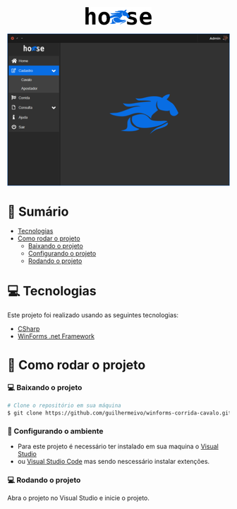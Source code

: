 <div align="center">
    <img src="https://github.com/guilhermeivo/winforms-corrida-cavalo/blob/master/.github/logo_horse.png" alt"logo-horse" title="logo-horse" width="150px" />
</div>

<br />

<div align="center">
    <img src="https://github.com/guilhermeivo/winforms-corrida-cavalo/blob/master/.github/print-app.png" alt"logo-horse" title="logo-horse"/>
</div>

# :scroll: Sumário

- [Tecnologias](#computer-tecnologias)
- [Como rodar o projeto](#construction_worker-como-rodar-o-projeto)
    - [Baixando o projeto](#computer-baixando-o-projeto)
    - [Configurando o projeto](#wrench-configurando-o-ambiente)
    - [Rodando o projeto](#computer-rodando-o-projeto)

# :computer: Tecnologias

Este projeto foi realizado usando as seguintes tecnologias:

<ul>
  <li><a href="https://docs.microsoft.com/pt-br/dotnet/csharp/">CSharp</a></li>
  <li><a href="https://docs.microsoft.com/pt-br/dotnet/desktop/winforms/?view=netframeworkdesktop-4.8">WinForms .net Framework</a></li>
</ul>

# :construction_worker: Como rodar o projeto

### :computer: Baixando o projeto

```bash
# Clone o repositório em sua máquina
$ git clone https://github.com/guilhermeivo/winforms-corrida-cavalo.git
```

### :wrench: Configurando o ambiente

<ul>
    <li>Para este projeto é necessário ter instalado em sua maquina o <a href="https://visualstudio.microsoft.com/pt-br/">Visual Studio</a></li>
	<li>ou <a href="https://code.visualstudio.com/">Visual Studio Code</a> mas sendo nescessário instalar extenções.</li>
</ul>




### :computer: Rodando o projeto

Abra o projeto no Visual Studio e inicie o projeto.

<!--
### :wrench: Funcionalidades

-->